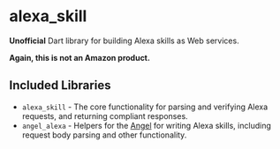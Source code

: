 # alexa\_skill
**Unofficial** Dart library for building Alexa skills as
Web services.

**Again, this is not an Amazon product.**

## Included Libraries
* `alexa_skill` - The core functionality for parsing and verifying
Alexa requests, and returning compliant responses.
* `angel_alexa` - Helpers for the [Angel](https://angel-dart.dev) for
writing Alexa skills, including request body parsing and other functionality.
